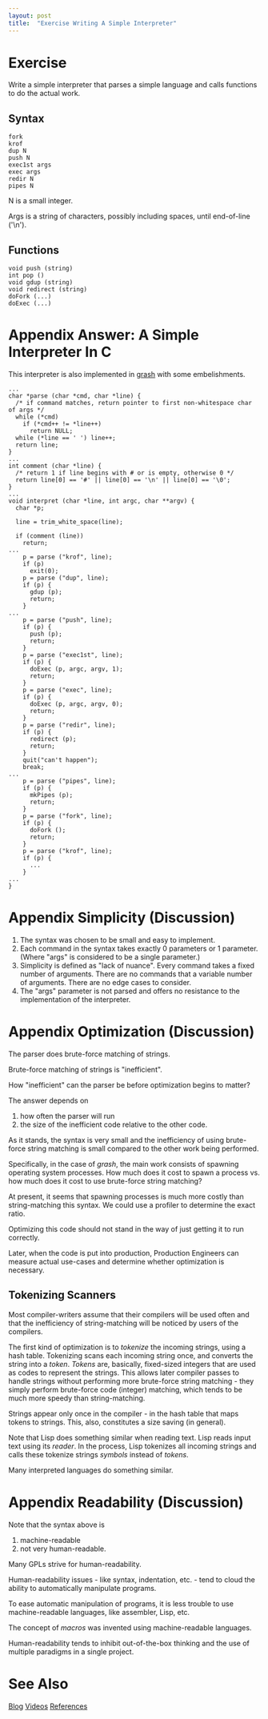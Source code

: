 ```yaml
---
layout: post
title:  "Exercise Writing A Simple Interpreter"
---
```


# Exercise
Write a simple interpreter that parses a simple language and calls functions to do the actual work.

## Syntax
```
fork
krof
dup N
push N
exec1st args
exec args
redir N
pipes N
```
N is a small integer.

Args is a string of characters, possibly including spaces, until end-of-line ('\n').
## Functions
```
void push (string)
int pop ()
void gdup (string)
void redirect (string)
doFork (...)
doExec (...)
```
# Appendix Answer: A Simple Interpreter In C
This interpreter is also implemented in [grash](https://github.com/guitarvydas/vsh/tree/master/grash) with some embelishments.
```
...
char *parse (char *cmd, char *line) {
  /* if command matches, return pointer to first non-whitespace char of args */
  while (*cmd)
    if (*cmd++ != *line++)
      return NULL;
  while (*line == ' ') line++;
  return line;
}
...
int comment (char *line) {
  /* return 1 if line begins with # or is empty, otherwise 0 */
  return line[0] == '#' || line[0] == '\n' || line[0] == '\0';
}
...
void interpret (char *line, int argc, char **argv) {
  char *p;

  line = trim_white_space(line);

  if (comment (line))
    return;
...
    p = parse ("krof", line);
    if (p)
      exit(0);
    p = parse ("dup", line);
    if (p) {
      gdup (p);
      return;
    }
...
    p = parse ("push", line);
    if (p) {
      push (p);
      return;
    }
    p = parse ("exec1st", line);
    if (p) {
      doExec (p, argc, argv, 1);
      return;
    }
    p = parse ("exec", line);
    if (p) {
      doExec (p, argc, argv, 0);
      return;
    }
    p = parse ("redir", line);
    if (p) {
      redirect (p);
      return;
    }
    quit("can't happen");
    break;
...
    p = parse ("pipes", line);
    if (p) {
      mkPipes (p);
      return;
    }
    p = parse ("fork", line);
    if (p) {
      doFork ();
      return;
    }
    p = parse ("krof", line);
    if (p) {
	  ...
    }
...
}
```

# Appendix Simplicity (Discussion)

1. The syntax was chosen to be small and easy to implement.
2. Each command in the syntax takes exactly 0 parameters or 1 parameter.  (Where "args" is considered to be a single parameter.)
3. Simplicity is defined as "lack of nuance".  Every command takes a fixed number of arguments.  There are no commands that a variable number of arguments. There are no edge cases to consider.
4. The "args" parameter is not parsed and offers no resistance to the implementation of the interpreter.

# Appendix Optimization (Discussion)

The parser does brute-force matching of strings.

Brute-force matching of strings is "inefficient".

How "inefficient" can the parser be before optimization begins to matter?

The answer depends on 

1. how often the parser will run
2. the size of the inefficient code relative to the other code.

As it stands, the syntax is very small and the inefficiency of using brute-force string matching is small compared to the other work being performed.  

Specifically, in the case of *grash*, the main work consists of spawning operating system processes.   How much does it cost to spawn a process vs. how much does it cost to use brute-force string matching?

At present, it seems that spawning processes is much more costly than string-matching this syntax.  We could use a profiler to determine the exact ratio.

Optimizing this code should not stand in the way of just getting it to run correctly.

Later, when the code is put into production, Production Engineers can measure actual use-cases and determine whether optimization is necessary.

## Tokenizing Scanners

Most compiler-writers assume that their compilers will be used often and that the inefficiency of string-matching will be noticed by users of the compilers.

The first kind of optimization is to *tokenize* the incoming strings, using a hash table.  Tokenizing scans each incoming string once, and converts the string into a *token*.  *Tokens* are, basically, fixed-sized integers that are used as codes to represent the strings.  This allows later compiler passes to handle strings without performing more brute-force string matching - they simply perform brute-force code (integer) matching, which tends to be much more speedy than string-matching.

Strings appear only once in the compiler - in the hash table that maps tokens to strings.  This, also, constitutes a size saving (in general).

Note that Lisp does something similar when reading text.  Lisp reads input text using its *reader*.  In the process, Lisp tokenizes all incoming strings and calls these tokenize strings *symbols* instead of *tokens*.

Many interpreted languages do something similar.

# Appendix Readability (Discussion)

Note that the syntax above is 

1. machine-readable
2. not very human-readable.

Many GPLs strive for human-readability.

Human-readability issues - like syntax, indentation, etc. - tend to cloud the ability to automatically manipulate programs.

To ease automatic manipulation of programs, it is less trouble to use machine-readable languages, like assembler, Lisp, etc.  

The concept of *macros* was invented using machine-readable languages.  

Human-readability tends to inhibit out-of-the-box thinking and the use of multiple paradigms in a single project.

# See Also

[Blog](https://guitarvydas.github.io)
[Videos](https://www.youtube.com/channel/UC2bdO9l84VWGlRdeNy5)
[References](https://guitarvydas.github.io/2021/01/14/References.html)

<script src="https://utteranc.es/client.js" 
        repo="guitarvydas/guitarvydas.github.io" 
        issue-term="pathname" 
        theme="github-light" 
        crossorigin="anonymous" 
        async> 
</script> 
